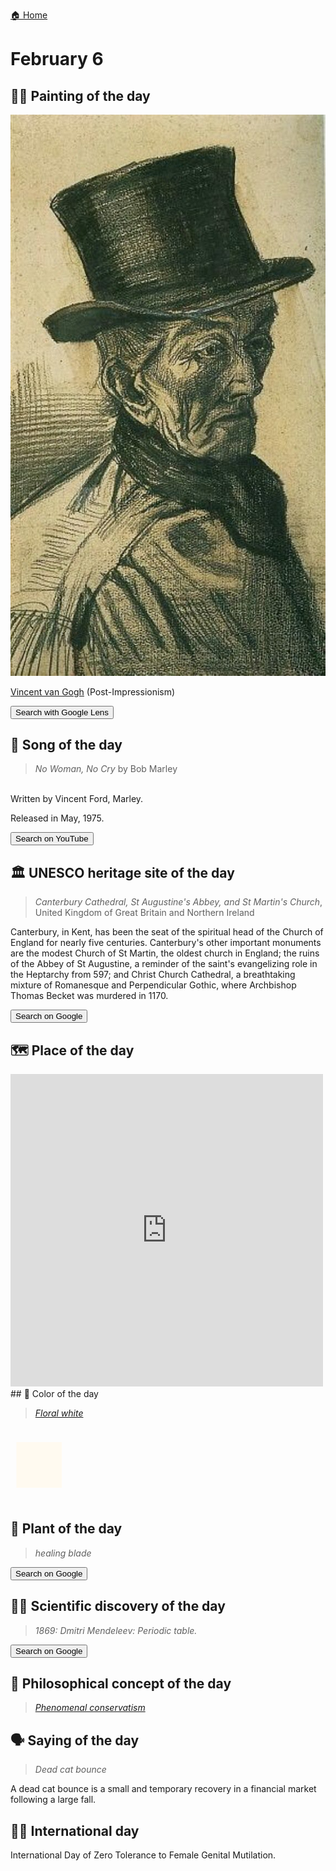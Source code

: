 
[🏠 Home](../../index.md)

# February 6

## 🧑‍🎨 Painting of the day

<img width="600" src="../img/Vincent_van_Gogh_4.jpg">

[Vincent van Gogh](http://en.wikipedia.org/wiki/Vincent_van_Gogh) (Post-Impressionism)

<button class="btn btn-success"
onclick=" window.open('https://lens.google.com/uploadbyurl?url=https://iretes.github.io/one-a-day/data/img/Vincent_van_Gogh_4.jpg','_blank')">
Search with Google Lens
</button>

## 🎼 Song of the day

> *No Woman, No Cry*
by Bob Marley

<br />Written by Vincent Ford, Marley.

Released in May, 1975.

<button class="btn btn-success"
onclick=" window.open('http://www.youtube.com/search?q=No Woman, No Cry by Bob Marley','_blank')">
Search on YouTube
</button>

## 🏛️ UNESCO heritage site of the day

> *Canterbury Cathedral, St Augustine's Abbey, and St Martin's Church*, United Kingdom of Great Britain and Northern Ireland

<p>Canterbury, in Kent, has been the seat of the spiritual head of the Church of England for nearly five centuries. Canterbury's other important monuments are the modest Church of St Martin, the oldest church in England; the ruins of the Abbey of St Augustine, a reminder of the saint's evangelizing role in the Heptarchy from 597; and Christ Church Cathedral, a breathtaking mixture of Romanesque and Perpendicular Gothic, where Archbishop Thomas Becket was murdered in 1170.</p>

<button class="btn btn-success"
onclick=" window.open('http://www.google.com/search?q=Canterbury Cathedral, St Augustine s Abbey, and St Martin s Church','_blank')">
Search on Google
</button>

## 🗺️ Place of the day

<iframe
src="https://www.mapcrunch.com"
name="mapcrunch"
width="500"
height="500"
allowTransparency="true"
scrolling="no"
frameborder="0"
>
</iframe>
## 🎨 Color of the day

> *[Floral white](https://en.wikipedia.org/wiki/Shades_of_white#Floral_white)*

<div style="color:#FFFAF0; font-size: 100px;">&#9632;</div>

## 🌿 Plant of the day

> *healing blade*

<button class="btn btn-success"
onclick=" window.open('http://www.google.com/search?q=healing blade','_blank')">
Search on Google
</button>

## 🧑‍🔬 Scientific discovery of the day

> *1869: Dmitri Mendeleev: Periodic table.*

<button class="btn btn-success"
onclick=" window.open('http://www.google.com/search?q=1869: Dmitri Mendeleev: Periodic table.','_blank')">
Search on Google
</button>

## 💭 Philosophical concept of the day

> *[Phenomenal conservatism](https://en.wikipedia.org/wiki/Phenomenal_conservatism)*

## 🗣️ Saying of the day

> *Dead cat bounce*

A dead cat bounce is a small and temporary recovery in a financial market following a large fall. 

## 🏳️‍🌈 International day

International Day of Zero Tolerance to Female Genital Mutilation.
